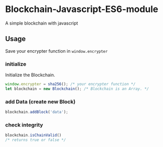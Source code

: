 # Blockchain-Javascript-ES6-module
A simple blockchain with javascript

## Usage
Save your encrypter function in ```window.encrypter```

### initialize
Initialize the Blockchain.

```js
window.encrypter = sha256(); /* your encrypter function */
let blockchain = new Blockchain(); /* Blockchain is an Array. */
```

### add Data (create new Block)

```js
blockchain.addBlock('data');
```

### check integrity

```js
blockchain.isChainValid()
/* returns true or false */
```